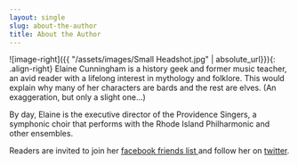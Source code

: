 ```yaml
---
layout: single
slug: about-the-author
title: About the Author
---
```


![image-right]({{ "/assets/images/Small Headshot.jpg" | absolute_url}}){: .align-right} Elaine Cunningham is a history geek and former music teacher, an avid reader with a lifelong interest in mythology and folklore. This would explain why many of her characters are bards and the rest are elves. (An exaggeration, but only a slight one...) 

By day, Elaine is the executive director of the Providence Singers, a symphonic choir that performs with the Rhode Island Philharmonic and other ensembles.  

Readers are invited to join her [facebook friends list ](http://www.facebook.com/elaine.cunningham) and follow her on [twitter](http://twitter.com/#!/e_cunningham).
